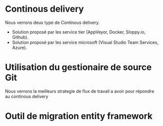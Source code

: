 Continous delivery
=============================
Nous verrons deux type de Continous delivery.
* Solution proposé par les service tier (AppVeyor, Docker, Sloppy.io, Github).
* Solution proposé par les service microsoft (Visual Studio Team Services, Azure).

Utilisation du gestionaire de source Git
=============================
Nous verrons la meilleurs strategie de flux de travail a avoir pour répondre au continous delivery


Outil de migration entity framework
=============================
